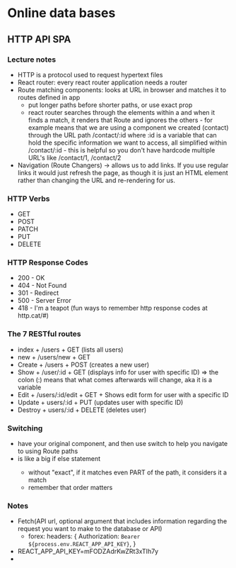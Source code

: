 # Online data bases

## HTTP API SPA

### Lecture notes

- HTTP is a protocol used to request hypertext files
- React router: every react router application needs a router
- Route matching components: looks at URL in browser and matches it to routes defined in app
  - put longer paths before shorter paths, or use exact prop
  - react router searches through the <Route> elements within a <Switch> and when it finds a match, it renders that Route and ignores the others - for example <Route path="/contact/:id" component={Contact} /> means that we are using a component we created (contact) through the URL path /contact/:id where :id is a variable that can hold the specific information we want to access, all simplified within /contact/:id - this is helpful so you don't have hardcode multiple URL's like /contact/1, /contact/2
- Navigation (Route Changers) -> allows us to add links. If you use regular links it would just refresh the page, as though it is just an HTML element rather than changing the URL and re-rendering for us.

### HTTP Verbs

- GET
- POST
- PATCH
- PUT
- DELETE

### HTTP Response Codes

- 200 - OK
- 404 - Not Found
- 301 - Redirect
- 500 - Server Error
- 418 - I'm a teapot (fun ways to remember http response codes at http.cat/#)

### The 7 RESTful routes

- index + /users + GET (lists all users)
- new + /users/new + GET
- Create + /users + POST (creates a new user)
- Show + /user/:id + GET (displays info for user with specific ID) => the colon (:) means that what comes afterwards will change, aka it is a variable
- Edit + /users/:id/edit + GET + Shows edit form for user with a specific ID
- Update + users/:id + PUT (updates user with specific ID)
- Destroy + users/:id + DELETE (deletes user)

### Switching

- have your original component, and then use switch to help you navigate to using Route paths
- <Route exact path="/"> is like a big if else statement
  - without "exact", if it matches even PART of the path, it considers it a match
  - remember that order matters

### Notes

- Fetch(API url, optional argument that includes information regarding the request you want to make to the database or API)
  - forex: headers: {
    Authorization: `Bearer ${process.env.REACT_APP_API_KEY}`,
    }
- REACT_APP_API_KEY=mFODZAdrKwZRt3xTIh7y
-
